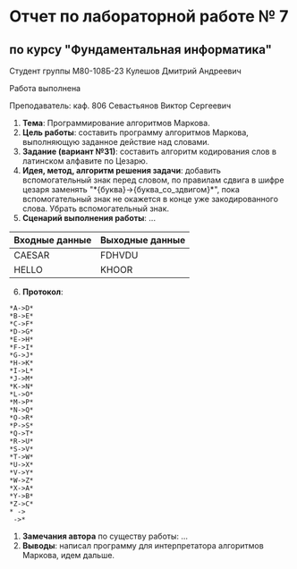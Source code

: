 # Отчет по лабораторной работе № 7
## по курсу "Фундаментальная информатика"

Студент группы М80-108Б-23 Кулешов Дмитрий Андреевич

Работа выполнена 

Преподаватель: каф. 806 Севастьянов Виктор Сергеевич

1. **Тема**: Программирование алгоритмов Маркова.
2. **Цель работы**: составить программу алгоритмов Маркова, выполняющую заданное действие над словами.
3. **Задание (вариант №31)**: составить алгоритм кодирования слов в латинском алфавите по Цезарю.
4. **Идея, метод, алгоритм решения задачи**: добавить вспомогательный знак перед словом, по правилам сдвига в шифре цезаря заменять "\*{буква}->{буква_со_здвигом}\*", пока вспомогательный знак не окажется в конце уже закодированного слова. Убрать вспомогательный знак.
5. **Сценарий выполнения работы**: ...

| Входные данные | Выходные данные | 
|----------------|------------------------------------------------------------------|
|  CAESAR             | FDHVDU               | 
|  HELLO           | KHOOR             |


6. **Протокол**: 
```
*A->D*
*B->E*
*C->F*
*D->G*
*E->H*
*F->I*
*G->J*
*H->K*
*I->L*
*J->M*
*K->N*
*L->O*
*M->P*
*N->Q*
*O->R*
*P->S*
*Q->T*
*R->U*
*S->V*
*T->W*
*U->X*
*V->Y*
*W->Z*
*X->A*
*Y->B*
*Z->C*
* ->
 ->*

```
1. **Замечания автора** по существу работы: ...
2. **Выводы**: написал программу для интерпретатора алгоритмов Маркова, идем дальше.

